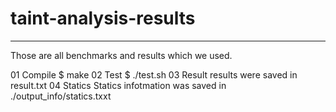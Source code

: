 # taint-analysis-results
---
Those are all benchmarks and results which we used.

01 Compile
    $ make
02 Test
    $ ./test.sh
03 Result
 results were saved in result.txt
04 Statics
  Statics infotmation was saved in ./output_info/statics.txxt
